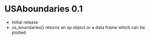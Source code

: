 # USAboundaries 0.1

-   Initial release
-   us_boundaries() returns an sp object or a data frame which can be
    plotted.
